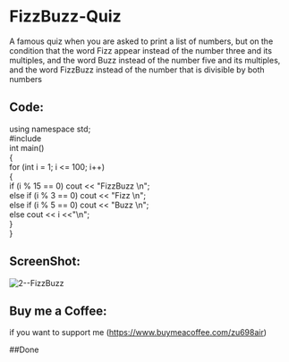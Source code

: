# FizzBuzz-Quiz
A famous quiz when you are asked to print a list of numbers, but on the condition that the word Fizz appear instead of the number three and its multiples, and the word Buzz instead of the number five and its multiples, and the word FizzBuzz instead of the number that is divisible by both numbers

## Code:
  
using namespace std;  
#include <iostream>  
int main()  
{  
	for (int i = 1; i <= 100; i++)  
	{  
		if (i % 15 == 0) cout << "FizzBuzz \n";  
		else if (i % 3 == 0) cout << "Fizz \n";  
		else if (i % 5 == 0) cout << "Buzz \n";  
		else cout << i <<"\n";  
	}  
}  
  
## ScreenShot:
![2--FizzBuzz](https://github.com/Elzubair-Dev/FizzBuzz-Quiz/assets/104657152/b589b60d-d095-4a28-8d50-b033b57b0f24)
  
## Buy me a Coffee:
if you want to support me
(https://www.buymeacoffee.com/zu698air)

 ##Done 
